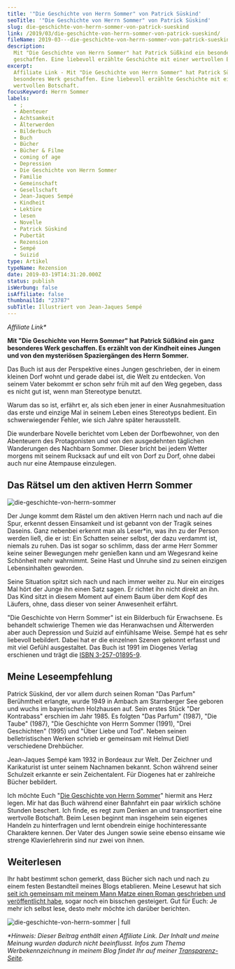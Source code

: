 ```yaml
---
title: '"Die Geschichte von Herrn Sommer" von Patrick Süskind'
seoTitle: '"Die Geschichte von Herrn Sommer" von Patrick Süskind'
slug: die-geschichte-von-herrn-sommer-von-patrick-sueskind
link: /2019/03/die-geschichte-von-herrn-sommer-von-patrick-sueskind/
fileName: 2019-03---die-geschichte-von-herrn-sommer-von-patrick-sueskind.md
description:
  Mit "Die Geschichte von Herrn Sommer" hat Patrick Süßkind ein besonderes Werk
  geschaffen. Eine liebevoll erzählte Geschichte mit einer wertvollen Botschaft.
excerpt:
  Affiliate Link - Mit "Die Geschichte von Herrn Sommer" hat Patrick Süßkind ein
  besonderes Werk geschaffen. Eine liebevoll erzählte Geschichte mit einer
  wertvollen Botschaft.
focusKeyword: Herrn Sommer
labels:
  - ;
  - Abenteuer
  - Achtsamkeit
  - Älterwerden
  - Bilderbuch
  - Buch
  - Bücher
  - Bücher & Filme
  - coming of age
  - Depression
  - Die Geschichte von Herrn Sommer
  - Familie
  - Gemeinschaft
  - Gesellschaft
  - Jean-Jaques Sempé
  - Kindheit
  - Lektüre
  - lesen
  - Novelle
  - Patrick Süskind
  - Pubertät
  - Rezension
  - Sempé
  - Suizid
type: Artikel
typeName: Rezension
date: 2019-03-19T14:31:20.000Z
status: publish
isWerbung: false
isAffiliate: false
thumbnailId: "23787"
subTitle: Illustriert von Jean-Jaques Sempé
---
```


<em>Affiliate Link\*</em>

<strong>Mit "Die Geschichte von Herrn Sommer" hat Patrick Süßkind ein ganz
besonderes Werk geschaffen. Es erzählt von der Kindheit eines Jungen und von den
mysteriösen Spaziergängen des Herrn Sommer.</strong>

Das Buch ist aus der Perspektive eines Jungen geschrieben, der in einem kleinen
Dorf wohnt und gerade dabei ist, die Welt zu entdecken. Von seinem Vater bekommt
er schon sehr früh mit auf den Weg gegeben, dass es nicht gut ist, wenn man
Stereotype benutzt.

Warum das so ist, erfährt er, als sich eben jener in einer Ausnahmesituation das
erste und einzige Mal in seinem Leben eines Stereotyps bedient. Ein
schwerwiegender Fehler, wie sich Jahre später herausstellt.

Die wunderbare Novelle berichtet vom Leben der Dorfbewohner, von den Abenteuern
des Protagonisten und von den ausgedehnten täglichen Wanderungen des Nachbarn
Sommer. Dieser bricht bei jedem Wetter morgens mit seinem Rucksack auf und eilt
von Dorf zu Dorf, ohne dabei auch nur eine Atempause einzulegen.

## Das Rätsel um den aktiven Herrn Sommer

![die-geschichte-von-herrn-sommer](http://cardamonchai.com/wp-content/uploads/2019/03/2019-13-19-die-geschichte-von-herrn-sommer-400x533.jpg '<a href="https://amzn.to/2HvCs4m" target="_blank" rel="noopener nofollow"> </a> "Die Geschichte von Herrn Sommer" - eine Novelle von Patrick Süskind')

Der Junge kommt dem Rästel um den aktiven Herrn nach und nach auf die Spur,
erkennt dessen Einsamkeit und ist gebannt von der Tragik seines Daseins. Ganz
nebenbei erkennt man als Leser\*in, was ihn zu der Person werden ließ, die er
ist: Ein Schatten seiner selbst, der dazu verdammt ist, niemals zu ruhen. Das
ist sogar so schlimm, dass der arme Herr Sommer keine seiner Bewegungen mehr
genießen kann und am Wegesrand keine Schönheit mehr wahrnimmt. Seine Hast und
Unruhe sind zu seinen einzigen Lebensinhalten geworden.

Seine Situation spitzt sich nach und nach immer weiter zu. Nur ein einziges Mal
hört der Junge ihn einen Satz sagen. Er richtet ihn nicht direkt an ihn. Das
Kind sitzt in diesem Moment auf einem Baum über dem Kopf des Läufers, ohne, dass
dieser von seiner Anwesenheit erfährt.

"Die Geschichte von Herrn Sommer" ist ein Bilderbuch für Erwachsene. Es
behandelt schwierige Themen wie das Heranwachsen und Älterwerden aber auch
Depression und Suizid auf einfühlsame Weise. Sempé hat es sehr liebevoll
bebildert. Dabei hat er die einzelnen Szenen gekonnt erfasst und mit viel Gefühl
ausgestaltet. Das Buch ist 1991 im Diogenes Verlag erschienen und trägt die
<a href="https://amzn.to/2HvCs4m" target="_blank" rel="noopener nofollow">ISBN
3-257-01895-9</a>.

## Meine Leseempfehlung

Patrick Süskind, der vor allem durch seinen Roman "Das Parfum" Berühmtheit
erlangte, wurde 1949 in Ambach am Starnberger See geboren und wuchs im
bayerischen Holzhausen auf. Sein erstes Stück "Der Kontrabass" erschien im
Jahr 1985. Es folgten "Das Parfum" (1987), "Die Taube" (1987), "Die Geschichte
von Herrn Sommer (1991), "Drei Geschichten" (1995) und "Über Liebe und Tod".
Neben seinen belletristischen Werken schrieb er gemeinsam mit Helmut Dietl
verschiedene Drehbücher.

Jean-Jaques Sempé kam 1932 in Bordeaux zur Welt. Der Zeichner und Karikaturist
ist unter seinem Nachnamen bekannt. Schon während seiner Schulzeit erkannte er
sein Zeichentalent. Für Diogenes hat er zahlreiche Bücher bebildert.

Ich möchte Euch
"<a href="https://amzn.to/2HvCs4m" target="_blank" rel="noopener nofollow">Die
Geschichte von Herrn Sommer</a>" hiermit ans Herz legen. Mir hat das Buch
während einer Bahnfahrt ein paar wirklich schöne Stunden beschert. Ich finde, es
regt zum Denken an und transportiert eine wertvolle Botschaft. Beim Lesen
beginnt man insgeheim sein eigenes Handeln zu hinterfragen und lernt obendrein
einige hochinteressante Charaktere kennen. Der Vater des Jungen sowie seine
ebenso einsame wie strenge Klavierlehrerin sind nur zwei von ihnen.

## Weiterlesen

Ihr habt bestimmt schon gemerkt, dass Bücher sich nach und nach zu einem festen
Bestandteil meines Blogs etablieren. Meine Lesewut hat sich
<a href="https://amreis.de/hermetiker/" target="_blank" rel="noopener">seit ich
gemeinsam mit meinem Mann Matze einen Roman geschrieben und veröffentlicht
habe</a>, sogar noch ein bisschen gesteigert. Gut für Euch: Je mehr ich selbst
lese, desto mehr möchte ich darüber berichten.

![die-geschichte-von-herrn-sommer | full](http://cardamonchai.com/wp-content/uploads/2019/03/2019-13-19-die-geschichte-von-herrn-sommer-1-960x720.jpg '<a href="https://amzn.to/2HvCs4m" target="_blank" rel="noopener nofollow"> </a> "Die Geschichte von Herrn Sommer" - meine Empfehlung')

<em>\*Hinweis: Dieser Beitrag enthält einen Affiliate Link. Der Inhalt und meine
Meinung wurden dadurch nicht beeinflusst. Infos zum Thema Werbekennzeichnung in
meinem Blog findet Ihr auf meiner
<a href="http://cardamonchai.com/werbung/" rel="noopener">Transparenz-Seite</a>.</em>
